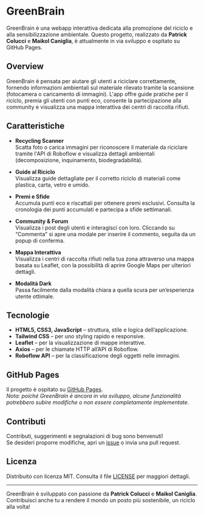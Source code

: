 # GreenBrain

GreenBrain è una webapp interattiva dedicata alla promozione del riciclo e alla sensibilizzazione ambientale. Questo progetto, realizzato da **Patrick Colucci** e **Maikol Caniglia**, è attualmente in via sviluppo e ospitato su GitHub Pages.

## Overview

GreenBrain è pensata per aiutare gli utenti a riciclare correttamente, fornendo informazioni ambientali sul materiale rilevato tramite la scansione (fotocamera o caricamento di immagini). L'app offre guide pratiche per il riciclo, premia gli utenti con punti eco, consente la partecipazione alla community e visualizza una mappa interattiva dei centri di raccolta rifiuti.

## Caratteristiche

- **Recycling Scanner**  
  Scatta foto o carica immagini per riconoscere il materiale da riciclare tramite l'API di Roboflow e visualizza dettagli ambientali (decomposizione, inquinamento, biodegradabilità).

- **Guide al Riciclo**  
  Visualizza guide dettagliate per il corretto riciclo di materiali come plastica, carta, vetro e umido.

- **Premi e Sfide**  
  Accumula punti eco e riscattali per ottenere premi esclusivi. Consulta la cronologia dei punti accumulati e partecipa a sfide settimanali.

- **Community & Forum**  
  Visualizza i post degli utenti e interagisci con loro. Cliccando su “Commenta” si apre una modale per inserire il commento, seguita da un popup di conferma.

- **Mappa Interattiva**  
  Visualizza i centri di raccolta rifiuti nella tua zona attraverso una mappa basata su Leaflet, con la possibilità di aprire Google Maps per ulteriori dettagli.

- **Modalità Dark**  
  Passa facilmente dalla modalità chiara a quella scura per un’esperienza utente ottimale.

## Tecnologie

- **HTML5, CSS3, JavaScript** – struttura, stile e logica dell’applicazione.
- **Tailwind CSS** – per uno styling rapido e responsive.
- **Leaflet** – per la visualizzazione di mappe interattive.
- **Axios** – per le chiamate HTTP all’API di Roboflow.
- **Roboflow API** – per la classificazione degli oggetti nelle immagini.

## GitHub Pages

Il progetto è ospitato su [GitHub Pages](https://gitpatrick1.github.io/GreenBrain/).  
*Nota: poiché GreenBrain è ancora in via sviluppo, alcune funzionalità potrebbero subire modifiche o non essere completamente implementate.*

## Contributi

Contributi, suggerimenti e segnalazioni di bug sono benvenuti!  
Se desideri proporre modifiche, apri un [issue](https://github.com/gitpatrick1/GreenBrain/issues) o invia una pull request.

## Licenza

Distribuito con licenza MIT. Consulta il file [LICENSE](LICENSE) per maggiori dettagli.

---

GreenBrain è sviluppato con passione da **Patrick Colucci** e **Maikol Caniglia**.  
Contribuisci anche tu a rendere il mondo un posto più sostenibile, un riciclo alla volta!
